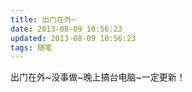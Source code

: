```yaml
---
title: 出门在外~
date: 2013-08-09 10:56:23
updated: 2013-08-09 10:56:23
tags: 随笔
---
```

出门在外~没事做~晚上搞台电脑~一定更新！